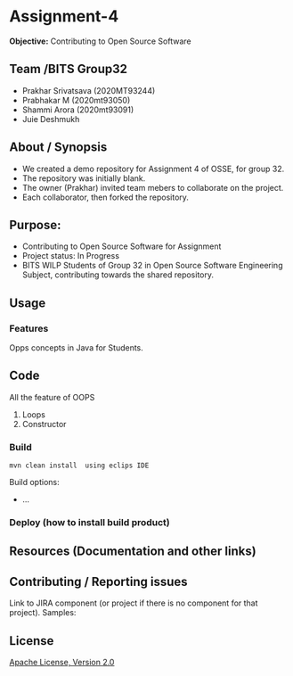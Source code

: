 # Assignment-4
**Objective:** Contributing to Open Source Software

## Team /BITS Group32 
* Prakhar Srivatsava (2020MT93244)
* Prabhakar M  (2020mt93050)
* Shammi Arora (2020mt93091)
* Juie Deshmukh


## About / Synopsis

* We created a demo repository for Assignment 4 of OSSE, for group 32.
* The repository was initially blank.
* The owner (Prakhar) invited team mebers to collaborate on the project.
* Each collaborator, then forked the repository.


## Purpose:
* Contributing to Open Source Software for Assignment
* Project status: In Progress
* BITS WILP Students of Group 32 in Open Source Software Engineering Subject, contributing towards the shared repository.


## Usage

### Features
Opps concepts in Java for Students.

## Code
All the feature of OOPS 
1) Loops
2) Constructor


### Build

    mvn clean install  using eclips IDE

Build options:

* ...

### Deploy (how to install build product)

## Resources (Documentation and other links)

## Contributing / Reporting issues

Link to JIRA component (or project if there is no component for that project). Samples:

## License

[Apache License, Version 2.0](http://www.apache.org/licenses/LICENSE-2.0.html)



